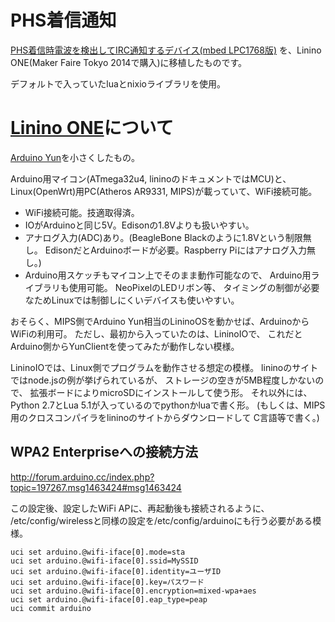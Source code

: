# PHS着信通知
[PHS着信時電波を検出してIRC通知するデバイス(mbed LPC1768版)](http://developer.mbed.org/users/deton/code/PhsRingNotify/)
を、Linino ONE(Maker Faire Tokyo 2014で購入)に移植したものです。

デフォルトで入っていたluaとnixioライブラリを使用。

# [Linino ONE](http://www.linino.org/modules/linino-one/)について
[Arduino Yun](http://arduino.cc/en/Guide/ArduinoYun)を小さくしたもの。

Arduino用マイコン(ATmega32u4, lininoのドキュメントではMCU)と、
Linux(OpenWrt)用PC(Atheros AR9331, MIPS)が載っていて、WiFi接続可能。

+ WiFi接続可能。技適取得済。
+ IOがArduinoと同じ5V。Edisonの1.8Vよりも扱いやすい。
+ アナログ入力(ADC)あり。(BeagleBone Blackのように1.8Vという制限無し。
  EdisonだとArduinoボードが必要。Raspberry Piにはアナログ入力無し。)
+ Arduino用スケッチもマイコン上でそのまま動作可能なので、
  Arduino用ライブラリも使用可能。
  NeoPixelのLEDリボン等、
  タイミングの制御が必要なためLinuxでは制御しにくいデバイスも使いやすい。

おそらく、MIPS側でArduino Yun相当のLininoOSを動かせば、ArduinoからWiFiの利用可。
ただし、最初から入っていたのは、LininoIOで、
これだとArduino側からYunClientを使ってみたが動作しない模様。

LininoIOでは、Linux側でプログラムを動作させる想定の模様。
lininoのサイトではnode.jsの例が挙げられているが、
ストレージの空きが5MB程度しかないので、
拡張ボードによりmicroSDにインストールして使う形。
それ以外には、Python 2.7とLua 5.1が入っているのでpythonかluaで書く形。
(もしくは、MIPS用のクロスコンパイラをlininoのサイトからダウンロードして
C言語等で書く。)

## WPA2 Enterpriseへの接続方法
http://forum.arduino.cc/index.php?topic=197267.msg1463424#msg1463424

この設定後、設定したWiFi APに、再起動後も接続されるように、
/etc/config/wirelessと同様の設定を/etc/config/arduinoにも行う必要がある模様。

```
uci set arduino.@wifi-iface[0].mode=sta
uci set arduino.@wifi-iface[0].ssid=MySSID
uci set arduino.@wifi-iface[0].identity=ユーザID
uci set arduino.@wifi-iface[0].key=パスワード
uci set arduino.@wifi-iface[0].encryption=mixed-wpa+aes
uci set arduino.@wifi-iface[0].eap_type=peap
uci commit arduino
```
